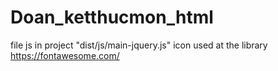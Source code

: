 # Doan_ketthucmon_html
file js in project "dist/js/main-jquery.js"
icon used at the library https://fontawesome.com/
